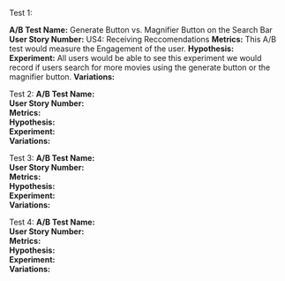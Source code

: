 Test 1:

**A/B Test Name:**  Generate Button vs. Magnifier Button on the Search Bar
**User Story Number:**  US4: Receiving Reccomendations
**Metrics:**  This A/B test would measure the Engagement of the user.
**Hypothesis:**  
**Experiment:**  All users would be able to see this experiment we would record if users search for more movies using the generate button or the magnifier button.
**Variations:**  

Test 2:
**A/B Test Name:**  
**User Story Number:**  
**Metrics:**  
**Hypothesis:**  
**Experiment:**  
**Variations:**  

Test 3:
**A/B Test Name:**  
**User Story Number:**  
**Metrics:**  
**Hypothesis:**  
**Experiment:**  
**Variations:**  

Test 4: 
**A/B Test Name:**  
**User Story Number:**  
**Metrics:**  
**Hypothesis:**  
**Experiment:**  
**Variations:**  


